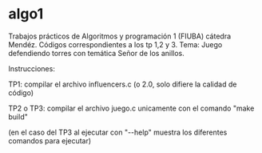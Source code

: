 # algo1
Trabajos prácticos de Algoritmos y programación 1 (FIUBA) cátedra Mendéz. 
Códigos correspondientes a los tp 1,2 y 3. 
Tema: Juego defendiendo torres con temática Señor de los anillos.

Instrucciones:

TP1: compilar el archivo influencers.c (o 2.0, solo difiere la calidad de código)

TP2 o TP3: compilar el archivo juego.c unicamente con el comando "make build" 

(en el caso del TP3 al ejecutar con "--help" muestra los diferentes comandos para ejecutar)
